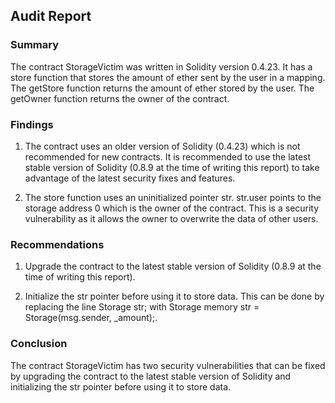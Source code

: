 ## Audit Report

### Summary

The contract StorageVictim was written in Solidity version 0.4.23. It has a store function that stores the amount of ether sent by the user in a mapping. The getStore function returns the amount of ether stored by the user. The getOwner function returns the owner of the contract.

### Findings

1. The contract uses an older version of Solidity (0.4.23) which is not recommended for new contracts. It is recommended to use the latest stable version of Solidity (0.8.9 at the time of writing this report) to take advantage of the latest security fixes and features.

2. The store function uses an uninitialized pointer str. str.user points to the storage address 0 which is the owner of the contract. This is a security vulnerability as it allows the owner to overwrite the data of other users. 

### Recommendations

1. Upgrade the contract to the latest stable version of Solidity (0.8.9 at the time of writing this report).

2. Initialize the str pointer before using it to store data. This can be done by replacing the line Storage str; with Storage memory str = Storage(msg.sender, _amount);.

### Conclusion

The contract StorageVictim has two security vulnerabilities that can be fixed by upgrading the contract to the latest stable version of Solidity and initializing the str pointer before using it to store data.